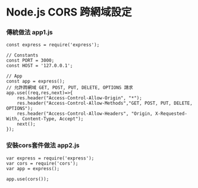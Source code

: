 # Node.js CORS 跨網域設定
### 傳統做法 app1.js
```javascript=
const express = require('express');

// Constants
const PORT = 3000;
const HOST = '127.0.0.1';

// App
const app = express();
// 允許跨網域 GET, POST, PUT, DELETE, OPTIONS 請求
app.use((req,res,next)=>{
    res.header("Access-Control-Allow-Origin", "*");
    res.header("Access-Control-Allow-Methods","GET, POST, PUT, DELETE, OPTIONS");
    res.header("Access-Control-Allow-Headers", "Origin, X-Requested-With, Content-Type, Accept");
    next();
});
```
### 安裝cors套件做法 app2.js

```javascript=
var express = require('express');
var cors = require('cors');
var app = express();

app.use(cors());
```